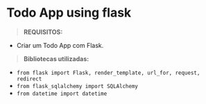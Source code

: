 # Todo App using flask

> **REQUISITOS:**
* Criar um Todo App com Flask.

> **Bibliotecas utilizadas:**
* `from flask import Flask, render_template, url_for, request, redirect`
* `from flask_sqlalchemy import SQLAlchemy`
* `from datetime import datetime`